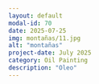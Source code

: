 ```yaml
---
layout: default
modal-id: 70
date: 2025-07-25
img: montañas/11.jpg
alt: "montañas"
project-date: July 2025
category: Oil Painting
description: "Oleo"
---
```

